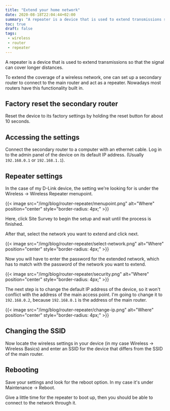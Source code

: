 ```yaml
---
title: "Extend your home network"
date: 2020-08-18T22:04:44+02:00
summary: "A repeater is a device that is used to extend transmissions so that the signal can cover longer distances. If you want to extend the coverage of your wireless network, you can set up a secondary router to connect to your main router and act as a repeater. Nowadays most routers have this functionality built in."
toc: true
draft: false
tags:
 - wireless
 - router
 - repeater
---
```


A repeater is a device that is used to extend transmissions so that the signal can cover longer distances. 

To extend the coverage of a wireless network, one can set up a secondary router to connect to the main router and act as a repeater.
Nowadays most routers have this functionality built in. 

## Factory reset the secondary router

Reset the device to its factory settings by holding the reset button for about 10 seconds.

## Accessing the settings

Connect the secondary router to a computer with an ethernet cable.
Log in to the admin panel of the device on its default IP address.
(Usually `192.168.0.1` or `192.168.1.1`).

## Repeater settings

In the case of my D-Link device, the setting we're looking for is under the Wireless -> Wireless Repeater menupoint.

{{< image src="/img/blog/router-repeater/menupoint.png" alt="Where" position="center" style="border-radius: 4px;" >}}

Here, click Site Survey to begin the setup and wait until the process is finished. 

After that, select the network you want to extend and click next. 

{{< image src="/img/blog/router-repeater/select-network.png" alt="Where" position="center" style="border-radius: 4px;" >}}

Now you will have to enter the password for the extended network, which has to match with the password of the network you want to extend.

{{< image src="/img/blog/router-repeater/security.png" alt="Where" position="center" style="border-radius: 4px;" >}}

The next step is to change the default IP address of the device, so it won't conflict with the address of the main access point.
I'm going to change it to `192.168.0.2`, because `192.168.0.1` is the address of the main router.

{{< image src="/img/blog/router-repeater/change-ip.png" alt="Where" position="center" style="border-radius: 4px;" >}}

## Changing the SSID

Now locate the wireless settings in your device (in my case Wireless -> Wireless Basics) and enter an SSID for the device that differs from the SSID of the main router.

## Rebooting

Save your settings and look for the reboot option.
In my case it's under Maintenance -> Reboot.

Give a little time for the repeater to boot up, then you should be able to connect to the network through it. 
